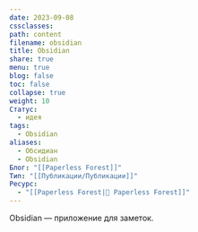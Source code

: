 ```yaml
---
date: 2023-09-08
cssclasses: 
path: content
filename: obsidian
title: Obsidian
share: true
menu: true
blog: false
toc: false
collapse: true
weight: 10
Статус:
  - идея
tags:
  - Obsidian
aliases:
  - Обсидиан
  - Obsidian
Блог: "[[Paperless Forest]]"
Тип: "[[Публикации/Публикации]]"
Ресурс:
  - "[[Paperless Forest|🌱 Paperless Forest]]"
---
```



Obsidian — приложение для заметок. 